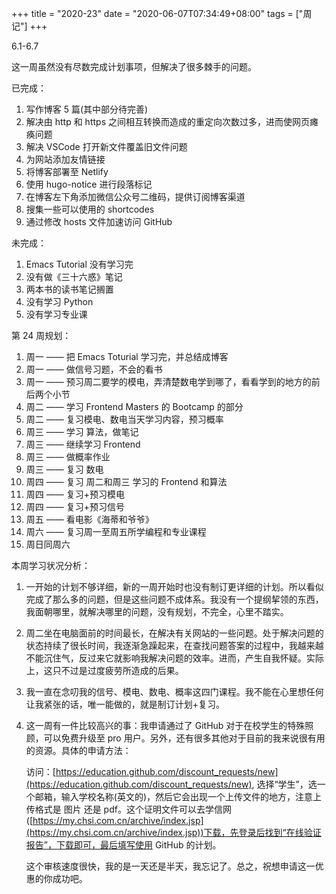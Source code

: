 +++
title = "2020-23"
date = "2020-06-07T07:34:49+08:00"
tags = ["周记"]
+++

6.1-6.7

这一周虽然没有尽数完成计划事项，但解决了很多棘手的问题。

已完成：

1. 写作博客 5 篇(其中部分待完善)
2. 解决由 http 和 https 之间相互转换而造成的重定向次数过多，进而使网页瘫痪问题
3. 解决 VSCode 打开新文件覆盖旧文件问题
4. 为网站添加友情链接
5. 将博客部署至 Netlify
6. 使用 hugo-notice 进行段落标记
7. 在博客左下角添加微信公众号二维码，提供订阅博客渠道
8. 搜集一些可以使用的 shortcodes
9. 通过修改 hosts 文件加速访问 GitHub

未完成：

1. Emacs Tutorial 没有学习完
2. 没有做《三十六惑》笔记
3. 两本书的读书笔记搁置
4. 没有学习 Python
5. 没有学习专业课

第 24 周规划：

1. 周一 —— 把 Emacs Toturial 学习完，并总结成博客
2. 周一 —— 做信号习题，不会的看书
3. 周一 —— 预习周二要学的模电，弄清楚数电学到哪了，看看学到的地方的前后两个小节
4. 周二 —— 学习 Frontend Masters 的 Bootcamp 的部分
5. 周二 —— 复习模电、数电当天学习内容，预习概率
6. 周三 —— 学习 算法，做笔记
7. 周三 —— 继续学习 Frontend
8. 周三 —— 做概率作业
9. 周三 —— 复习 数电
10. 周四 —— 复习 周二和周三 学习的 Frontend 和算法
11. 周四 —— 复习+预习模电
12. 周四 —— 复习+预习信号
13. 周五 —— 看电影《海蒂和爷爷》
14. 周六 —— 复习周一至周五所学编程和专业课程
15. 周日同周六

本周学习状况分析：

1. 一开始的计划不够详细，新的一周开始时也没有制订更详细的计划。所以看似完成了那么多的问题，但是这些问题不成体系。我没有一个提纲挈领的东西，我面朝哪里，就解决哪里的问题，没有规划，不完全，心里不踏实。

2. 周二坐在电脑面前的时间最长，在解决有关网站的一些问题。处于解决问题的状态持续了很长时间，我逐渐急躁起来，在查找问题答案的过程中，我越来越不能沉住气，反过来它就影响我解决问题的效率。进而，产生自我怀疑。实际上，这只不过是过度疲劳所造成的后果。

3. 我一直在念叨我的信号、模电、数电、概率这四门课程。我不能在心里想任何让我紧张的话，唯一能做的，就是制订计划+复习。

4. 这一周有一件比较高兴的事：我申请通过了 GitHub 对于在校学生的特殊照顾，可以免费升级至 pro 用户。另外，还有很多其他对于目前的我来说很有用的资源。具体的申请方法：

   访问：[https://education.github.com/discount_requests/new](https://education.github.com/discount_requests/new), 选择“学生”，选一个邮箱，输入学校名称(英文的)，然后它会出现一个上传文件的地方，注意上传格式是 图片 还是 pdf。这个证明文件可以去学信网([https://my.chsi.com.cn/archive/index.jsp](https://my.chsi.com.cn/archive/index.jsp))下载，先登录后找到“在线验证报告”，下载即可，最后填写使用 GitHub 的计划。

   这个审核速度很快，我的是一天还是半天，我忘记了。总之，祝想申请这一优惠的你成功吧。
